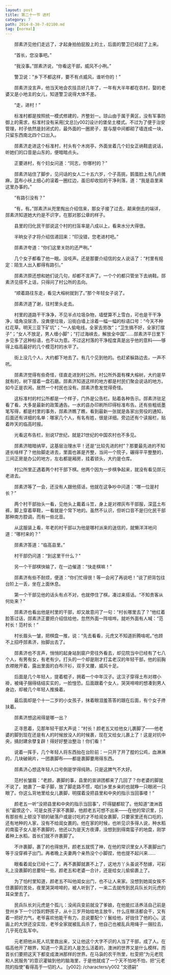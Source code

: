 ```yaml
---
layout: post
title: 第二十一节 进村
category: 7
path: 2014-8-30-7-02100.md
tag: [normal]
---
```


　　郧素济见他们走远了，才起身拍拍屁股上的土，后面的警卫已经赶了上来。

　　“首长，您没事吧。”

　　“我没事。”郧素济说，“你看这干部，威风不小咧。”

　　警卫说：“乡下不都这样，要不有点威风，谁听你的！”

　　郧素济没言声，他当天地会农技员好几年了，一年有大半年都在农村，娶的老婆又是小地主的女儿，知道警卫说得大体不差。

　　“走，进村！”

　　标准村都是按照统一模式修建的，齐整划一。琼山由于属于黄区，没有军事防御上的需求，标准村没有采用[文总][y002]设计的堡垒土楼式。不过为了便于治安管理，村子依然是封闭式的，最外面的一圈房子，屋与屋中间都砌了墙连成一块，只留东西南北四个口出入。

　　郧素济走进这个标准村，村头有个木岗亭，外面坐着几个妇女正纳鞋底说话，听她们的口音是山东的，便暗暗点头。

　　正要进村，有个妇女问道：“同志，你哪村的？”

　　郧素济站住了脚步，见问话的女人二十五六岁，个子高挑，鹅蛋脸上有几点微麻，蓝布小袄上细心的滚着一圈红边，虽旧却收拾的干净利落，道：“我是县里来这里办事的。”

　　“有路引没有？”

　　“有，有。”郧素济从兜里掏出介绍信来，那女子接了过去，颠来倒去的端详，郧素济知道她大约是不识字，在那对那公章的样子。

　　县里的归化民干部说这个村的扫盲率是八成以上，看来水分大得很。

　　半晌女子才将介绍信递回来：“印没错，您老进村吧。”

　　郧素济夸道：“你们这里关防的还严咧。”

　　几个女子都看了他一眼。没吱声。还是那要介绍信的女人说话了：“村里有规定：陌生人出入都得有路引。”

　　郧素济原还想和她们说几句，却都不言声了。一个个的都只管坐下去纳鞋。郧素济见搭不上话，只得问了村公所的去向。

　　“顺着路往东走，看见大榕树就到了。”那个年轻女子说了。

　　郧素济道了谢，往村里头走去。

　　村里的道路干干净净，不见半点垃圾杂物，墙壁算不上雪白，可也是干干净净，墙角没尿渍，没粪便垃圾，沿街白墙上涂着一幅一幅的标语口号：“今天不种红花草。明天三亚下矿坑”；“一人偷电线，全家去劳改”；“卫生搞不好，全家打摆子”；“女人不放足，男人缠小脚”；“打过海峡去，解放全中国”……郧素济平日里下乡见多了这种标语，也不以为意。不过这村落的干净程度真是出乎他的意料――够得上临高最好的几个模范村的水平了。

　　街上没几个人，大约都下地去了。有几个见到他的。也赶紧躲路边去，一声不吭。

　　郧素济觉得有些奇怪，径直走进到村公所。村公所外面有棵大榕树，大约是早就有的，树下摆着一盘石磨。郧素济知道这样的地方都是村民们聚会说话的地方。如今正是农闲，居然一个村民也没有。郧素济愈发觉得奇怪。

　　这标准村的村公所都是一个样子，门外是公告栏。贴着各种告示。郧素济驻足看了看，大多是最新的政策通告。一水的县办印刷所印得标准布告。还有些粗纸墨笔写得，都是村里的事务，郧素济瞧了瞧，看到最新一张就是各家出劳役的通知，后面还有详细的名单：哪家几个人，有名有姓，很是详细。旁边还有个读报栏，贴着昨天的临高时报。

　　光看这布告栏，别说17世纪，就是21世纪的中国农村也不多见。

　　郧素济暗暗纳罕，这基层治理水平！还是“比较先进的村”？那要最先进的不知道长啥样了？他抬脚走进去，里面也甚是齐整，当间一个院子，碾得平平整整的，三间正房是办公的地方，左右都是厢房，挂着锁头，大约是仓库。

　　村公所里正遇着两个村干部下棋。他两个因为一步棋争起来，就没有看见郧元老进去。

　　郧素济等了一会，还没有人跟他搭话，他就在这争吵中问道：“哪一位是村长？”

　　两个村干部抬头一看，见他头上戴着斗笠，身上是对襟灰布干部服，深蓝土布裤，脚上穿着草鞋，一看就是个常下地的。虽然不认识，但听口音不是归化民干部那种南方腔调，而有一些北音。

　　从这服装上看，年老的村干部以为他是哪村派来的送信的，就懒洋洋地问道：“哪村来的？”

　　郧素济答道：“临高县里。”

　　村干部仍问道：“到这里干什么？”

　　另一个干部棋快输了，在一边催道：“快走棋嘛！”

　　郧素济有些不耐烦，便道：“你们忙得很！等一会闲了再说吧！”说了把背包往台阶上一丢，坐在上面休息。

　　第一个干部见他的话头有点不对，也就停住了棋，凑过来搭话。“不知贵客从何处来？”

　　郧素济也看出他是村里的干部，却又故意问了一句：“村长哪里去了？”他红着脸答过话，郧素济正要把介绍信给他，忽然外面一阵喧哗。就听外面有人喊：“范村长！范村长！”

　　村长眉头一皱，把棋盘一推，说：“先去看看，元虎又不知道折腾啥呢。”也顾不上招呼郧素济，抬脚出去了。

　　郧素济也不言声，悄悄的起身站到窗户旁往外看去，却见院当中已经有了七八个人，有男有女，有老有少。打头的一个却是刚才打孟老汉的年轻干部，他的前胸衣襟敞开着，露出里面的白布汗衫，双手叉腰，威风十足。

　　后面是几个年轻人，提着棍子，拥着一个中年汉子。这汉子穿得土布对襟小褂，被绳子捆得结结实实的，一脸惶恐。后面跟着个女人，哭哭啼啼的想凑到男人身边，却被几个年轻人推搡着。

　　最后面却是个十一二岁的小女孩子，抹着眼泪羞答答的跟在后面，有个女子搀扶着。

　　郧素济想这闹得是哪一出？

　　正寻思着，见那年轻干部大声说：“村长！颜老五又给他女儿裹脚了――他老婆的脚到现在还是有人的时候放没人的时候裹，现在又给女儿裹上了！这是对抗中央，搞封建余孽复辟！得好好整治整治！你们看！”

　　说着一挥手，几个年轻人将东西抬在台阶前：一只开了开了膛的公鸡，血淋淋的，几块破碗片，一团裹脚布――都是裹脚要用得东西。

　　郧素济心想这年轻人口号倒是学得纯熟，只是这脾气不大好。

　　范村长皱眉：“老颜，裹脚的事，县里的宣讲团都来了几回了？你老婆的脚就不说了，她裹了一辈子脚，放了脚走路不惯，咱们乡里乡亲的也就睁一只眼闭一只眼了。你这么背地里给女儿裹脚，明摆着没把县里和中央的指示当回事喽！”

　　颜老五一听“没把县里和中央的指示当回事”，吓得腿都软了。他知道“澳洲首长”最恨这个，可是女孩子家不裹脚，他颜老五可想不出来――在他的常识里，只有那些有上顿没下顿的破落户或是讨吃的才不给闺女裹脚，只要家里还有口吃的，还有地种的人家，没有不给闺女裹的。他在家的时候，也听见识多得人说，种水稻的南蛮子女人是不裹脚的，他还以为是天方夜谭，没想到到得南蛮子的地盘，刚学着种上水稻，首长们就不许裹脚了。

　　不许裹脚，裹了的也得放开。颜老五就慌了神，在他的常识里女人不裹脚出门等于没穿裤子出门。再者晚上夫妻两个亲热没个小脚捏，他也提不起兴来……

　　眼看着闺女已经十二了，再不裹脚就裹不上了，这地方丫头虽说不愁嫁，可彩礼上没裹脚的总要轻一些。颜老五和老婆一合计，还是给女儿偷偷裹上了。

　　为了怕村里知道，颜老五不叫他闺女出门，也不让人来家。没想到她闺女挨不住裹脚的苦处，夜里哭哭啼啼的，被人听到了，一来二去就传到民兵队长刘元虎的耳朵里去了。

　　民兵队长刘元虎是个孤儿：没闹兵变前就没了爹娘，在他能扛活养活自己前是登州乡下一个讨饭的野孩子，从十三岁开始给地主放牛，什么庄稼活都会干，又有着一把好力气，老爷喜欢他能干有力，总说要配个丫鬟给他，好拢住了他的心。这画上的大饼还没实现，老爷全家就被乱兵杀了，他自己也被乱兵用绳子一捆拉去，几乎死在乱军中。

　　元老把他从死人坑里救出来，又让他这个大字不识的人当了干部，成了人。在临高他开了眼界，知道一个真正的人是怎么活着的，澳洲的世界又是什么模样。而首长们要把这天下都变成澳洲那样的世界。在马袅的农干所里，杜雯把“为元老院和人民服务”的意识灌输到他的脑海里，于是他就成了一个天不怕地不怕，把“元老院的指使”看得高于一切的人。
[y002]: /characters/y002 "文德嗣"
